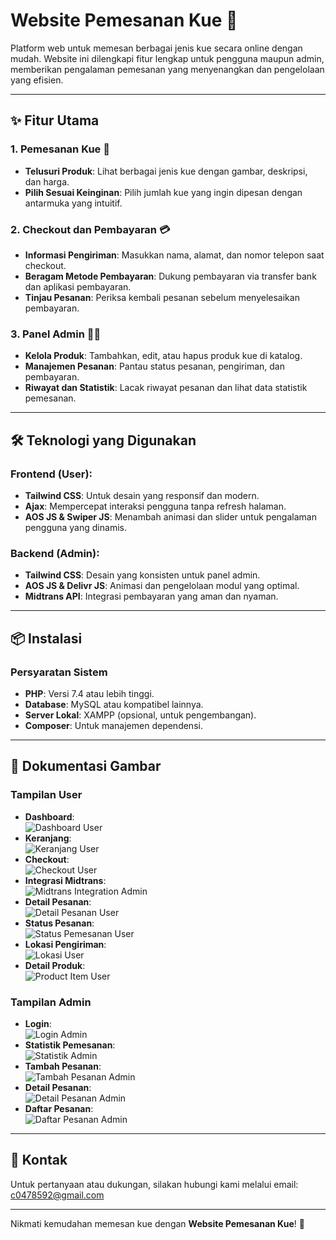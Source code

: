 # **Website Pemesanan Kue** 🍰

Platform web untuk memesan berbagai jenis kue secara online dengan mudah. Website ini dilengkapi fitur lengkap untuk pengguna maupun admin, memberikan pengalaman pemesanan yang menyenangkan dan pengelolaan yang efisien.

---

## **✨ Fitur Utama**

### 1. **Pemesanan Kue** 🛒
- **Telusuri Produk**: Lihat berbagai jenis kue dengan gambar, deskripsi, dan harga.
- **Pilih Sesuai Keinginan**: Pilih jumlah kue yang ingin dipesan dengan antarmuka yang intuitif.

### 2. **Checkout dan Pembayaran** 💳
- **Informasi Pengiriman**: Masukkan nama, alamat, dan nomor telepon saat checkout.
- **Beragam Metode Pembayaran**: Dukung pembayaran via transfer bank dan aplikasi pembayaran.
- **Tinjau Pesanan**: Periksa kembali pesanan sebelum menyelesaikan pembayaran.

### 3. **Panel Admin** 👨‍💻
- **Kelola Produk**: Tambahkan, edit, atau hapus produk kue di katalog.
- **Manajemen Pesanan**: Pantau status pesanan, pengiriman, dan pembayaran.
- **Riwayat dan Statistik**: Lacak riwayat pesanan dan lihat data statistik pemesanan.

---

## **🛠 Teknologi yang Digunakan**

### **Frontend (User):**
- **Tailwind CSS**: Untuk desain yang responsif dan modern.
- **Ajax**: Mempercepat interaksi pengguna tanpa refresh halaman.
- **AOS JS & Swiper JS**: Menambah animasi dan slider untuk pengalaman pengguna yang dinamis.


### **Backend (Admin):**
- **Tailwind CSS**: Desain yang konsisten untuk panel admin.
- **AOS JS & Delivr JS**: Animasi dan pengelolaan modul yang optimal.
- **Midtrans API**: Integrasi pembayaran yang aman dan nyaman.
  
---

## **📦 Instalasi**

### **Persyaratan Sistem**
- **PHP**: Versi 7.4 atau lebih tinggi.
- **Database**: MySQL atau kompatibel lainnya.
- **Server Lokal**: XAMPP (opsional, untuk pengembangan).
- **Composer**: Untuk manajemen dependensi.


---

## **📸 Dokumentasi Gambar**

### **Tampilan User**
- **Dashboard**:  
  ![Dashboard User](img/dashboard_user.png)
- **Keranjang**:  
  ![Keranjang User](img/Keranjang_user.png)
- **Checkout**:  
  ![Checkout User](img/checkout_user.png)
- **Integrasi Midtrans**:  
  ![Midtrans Integration Admin](img/Midtrans_user.png)
- **Detail Pesanan**:  
  ![Detail Pesanan User](img/detail_pesanan_user.png)
- **Status Pesanan**:  
  ![Status Pemesanan User](img/status_pemesanan_user.png)
- **Lokasi Pengiriman**:  
  ![Lokasi User](img/lokasi_user.png)
- **Detail Produk**:  
  ![Product Item User](img/product_item_user.png)

### **Tampilan Admin**
- **Login**:  
  ![Login Admin](img/Login.png)
- **Statistik Pemesanan**:  
  ![Statistik Admin](img/Statistik_admin.png)
- **Tambah Pesanan**:  
  ![Tambah Pesanan Admin](img/Tambah_pesanan_admin.png)
- **Detail Pesanan**:  
  ![Detail Pesanan Admin](img/detail_pesanan_admin.png)
- **Daftar Pesanan**:  
  ![Daftar Pesanan Admin](img/Daftar_pesanan_admin.png)

---

## **📧 Kontak**
Untuk pertanyaan atau dukungan, silakan hubungi kami melalui email: c0478592@gmail.com

---

Nikmati kemudahan memesan kue dengan **Website Pemesanan Kue**! 🎂
